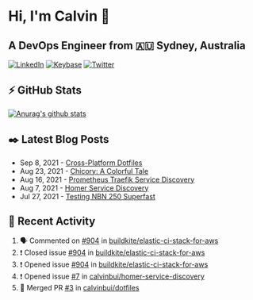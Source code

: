 # Hi, I'm Calvin 🍭
## A DevOps Engineer from 🇦🇺 Sydney, Australia</h3>

[![LinkedIn](https://img.shields.io/badge/-c–bui-0077B5?style=flat-square&labelColor=0077B5&logo=LinkedIn&logoColor=white)](https://www.linkedin.com/in/c-bui/)
[![Keybase](https://img.shields.io/badge/-calvinbui-ff6f21?style=flat-square&labelColor=ff6f21&logo=Keybase&logoColor=white)](https://keybase.io/calvinbui)
[![Twitter](https://img.shields.io/badge/-ASAPCalvin-1DA1F2?style=flat-square&labelColor=1DA1F2&logo=Twitter&logoColor=white)](https://twitter.com/ASAPCalvin)

<!-- https://github.com/rishavanand/github-profilinator -->
## ⚡ GitHub Stats
[![Anurag's github stats](https://github-readme-stats.vercel.app/api?username=calvinbui&count_private=true&hide_title=true)](https://github.com/anuraghazra/github-readme-stats)

<!-- https://github.com/gautamkrishnar/blog-post-workflow -->
## ✒️ Latest Blog Posts

<!-- BLOG-POST-LIST:START -->
- Sep 8, 2021 - [Cross-Platform Dotfiles](https://calvin.me/cross-platform-dotfiles)
- Aug 23, 2021 - [Chicory: A Colorful Tale](https://calvin.me/chicory)
- Aug 16, 2021 - [Prometheus Traefik Service Discovery](https://calvin.me/prometheus-traefik-service-discovery)
- Aug 7, 2021 - [Homer Service Discovery](https://calvin.me/homer-service-discovery)
- Jul 27, 2021 - [Testing NBN 250 Superfast](https://calvin.me/testing-nbn-250-superfast)

<!-- BLOG-POST-LIST:END -->

## 🏃‍ Recent Activity

<!--START_SECTION:activity-->
1. 🗣 Commented on [#904](https://github.com/buildkite/elastic-ci-stack-for-aws/issues/904) in [buildkite/elastic-ci-stack-for-aws](https://github.com/buildkite/elastic-ci-stack-for-aws)
2. ❗️ Closed issue [#904](https://github.com/buildkite/elastic-ci-stack-for-aws/issues/904) in [buildkite/elastic-ci-stack-for-aws](https://github.com/buildkite/elastic-ci-stack-for-aws)
3. ❗️ Opened issue [#904](https://github.com/buildkite/elastic-ci-stack-for-aws/issues/904) in [buildkite/elastic-ci-stack-for-aws](https://github.com/buildkite/elastic-ci-stack-for-aws)
4. ❗️ Opened issue [#7](https://github.com/calvinbui/homer-service-discovery/issues/7) in [calvinbui/homer-service-discovery](https://github.com/calvinbui/homer-service-discovery)
5. 🎉 Merged PR [#3](https://github.com/calvinbui/dotfiles/pull/3) in [calvinbui/dotfiles](https://github.com/calvinbui/dotfiles)
<!--END_SECTION:activity-->
